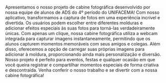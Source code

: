Apresentamos o nosso projeto de cabine fotográfica desenvolvido por nossa equipe de alunos de ADS do 4º período do UNIFACEMA! Com nosso aplicativo, transformamos a captura de fotos em uma experiência incrível e divertida. Os usuários podem escolher entre diferentes molduras e adicionar efeitos especiais às suas fotos para torná-las verdadeiramente únicas. Com apenas um clique, nossa cabine fotográfica utiliza a webcam integrada para capturar imagens instantaneamente, permitindo que os alunos capturem momentos memoráveis com seus amigos e colegas. Além disso, oferecemos a opção de carregar suas próprias imagens para adicionar à moldura, proporcionando ainda mais personalização e diversão. Nosso projeto é perfeito para eventos, festas e qualquer ocasião em que você queira registrar e compartilhar momentos especiais de forma criativa e descontraída. Venha conferir o nosso trabalho e se divertir com a nossa cabine fotográfica!
